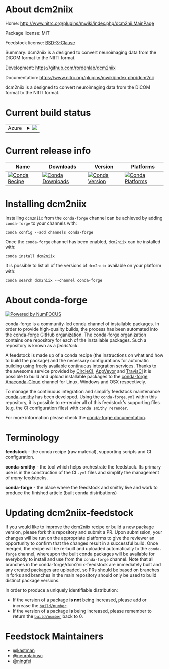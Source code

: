 About dcm2niix
==============

Home: http://www.nitrc.org/plugins/mwiki/index.php/dcm2nii:MainPage

Package license: MIT

Feedstock license: [BSD-3-Clause](https://github.com/conda-forge/dcm2niix-feedstock/blob/master/LICENSE.txt)

Summary: dcm2niix is a designed to convert neuroimaging data from the DICOM format to the NIfTI format.

Development: https://github.com/rordenlab/dcm2niix

Documentation: https://www.nitrc.org/plugins/mwiki/index.php/dcm2nii

dcm2niix is a designed to convert neuroimaging data from the DICOM format to the NIfTI format.

Current build status
====================


<table>
    
  <tr>
    <td>Azure</td>
    <td>
      <details>
        <summary>
          <a href="https://dev.azure.com/conda-forge/feedstock-builds/_build/latest?definitionId=226&branchName=master">
            <img src="https://dev.azure.com/conda-forge/feedstock-builds/_apis/build/status/dcm2niix-feedstock?branchName=master">
          </a>
        </summary>
        <table>
          <thead><tr><th>Variant</th><th>Status</th></tr></thead>
          <tbody><tr>
              <td>linux_64</td>
              <td>
                <a href="https://dev.azure.com/conda-forge/feedstock-builds/_build/latest?definitionId=226&branchName=master">
                  <img src="https://dev.azure.com/conda-forge/feedstock-builds/_apis/build/status/dcm2niix-feedstock?branchName=master&jobName=linux&configuration=linux_64_" alt="variant">
                </a>
              </td>
            </tr><tr>
              <td>osx_64</td>
              <td>
                <a href="https://dev.azure.com/conda-forge/feedstock-builds/_build/latest?definitionId=226&branchName=master">
                  <img src="https://dev.azure.com/conda-forge/feedstock-builds/_apis/build/status/dcm2niix-feedstock?branchName=master&jobName=osx&configuration=osx_64_" alt="variant">
                </a>
              </td>
            </tr><tr>
              <td>win_64</td>
              <td>
                <a href="https://dev.azure.com/conda-forge/feedstock-builds/_build/latest?definitionId=226&branchName=master">
                  <img src="https://dev.azure.com/conda-forge/feedstock-builds/_apis/build/status/dcm2niix-feedstock?branchName=master&jobName=win&configuration=win_64_" alt="variant">
                </a>
              </td>
            </tr>
          </tbody>
        </table>
      </details>
    </td>
  </tr>
</table>

Current release info
====================

| Name | Downloads | Version | Platforms |
| --- | --- | --- | --- |
| [![Conda Recipe](https://img.shields.io/badge/recipe-dcm2niix-green.svg)](https://anaconda.org/conda-forge/dcm2niix) | [![Conda Downloads](https://img.shields.io/conda/dn/conda-forge/dcm2niix.svg)](https://anaconda.org/conda-forge/dcm2niix) | [![Conda Version](https://img.shields.io/conda/vn/conda-forge/dcm2niix.svg)](https://anaconda.org/conda-forge/dcm2niix) | [![Conda Platforms](https://img.shields.io/conda/pn/conda-forge/dcm2niix.svg)](https://anaconda.org/conda-forge/dcm2niix) |

Installing dcm2niix
===================

Installing `dcm2niix` from the `conda-forge` channel can be achieved by adding `conda-forge` to your channels with:

```
conda config --add channels conda-forge
```

Once the `conda-forge` channel has been enabled, `dcm2niix` can be installed with:

```
conda install dcm2niix
```

It is possible to list all of the versions of `dcm2niix` available on your platform with:

```
conda search dcm2niix --channel conda-forge
```


About conda-forge
=================

[![Powered by NumFOCUS](https://img.shields.io/badge/powered%20by-NumFOCUS-orange.svg?style=flat&colorA=E1523D&colorB=007D8A)](http://numfocus.org)

conda-forge is a community-led conda channel of installable packages.
In order to provide high-quality builds, the process has been automated into the
conda-forge GitHub organization. The conda-forge organization contains one repository
for each of the installable packages. Such a repository is known as a *feedstock*.

A feedstock is made up of a conda recipe (the instructions on what and how to build
the package) and the necessary configurations for automatic building using freely
available continuous integration services. Thanks to the awesome service provided by
[CircleCI](https://circleci.com/), [AppVeyor](https://www.appveyor.com/)
and [TravisCI](https://travis-ci.com/) it is possible to build and upload installable
packages to the [conda-forge](https://anaconda.org/conda-forge)
[Anaconda-Cloud](https://anaconda.org/) channel for Linux, Windows and OSX respectively.

To manage the continuous integration and simplify feedstock maintenance
[conda-smithy](https://github.com/conda-forge/conda-smithy) has been developed.
Using the ``conda-forge.yml`` within this repository, it is possible to re-render all of
this feedstock's supporting files (e.g. the CI configuration files) with ``conda smithy rerender``.

For more information please check the [conda-forge documentation](https://conda-forge.org/docs/).

Terminology
===========

**feedstock** - the conda recipe (raw material), supporting scripts and CI configuration.

**conda-smithy** - the tool which helps orchestrate the feedstock.
                   Its primary use is in the construction of the CI ``.yml`` files
                   and simplify the management of *many* feedstocks.

**conda-forge** - the place where the feedstock and smithy live and work to
                  produce the finished article (built conda distributions)


Updating dcm2niix-feedstock
===========================

If you would like to improve the dcm2niix recipe or build a new
package version, please fork this repository and submit a PR. Upon submission,
your changes will be run on the appropriate platforms to give the reviewer an
opportunity to confirm that the changes result in a successful build. Once
merged, the recipe will be re-built and uploaded automatically to the
`conda-forge` channel, whereupon the built conda packages will be available for
everybody to install and use from the `conda-forge` channel.
Note that all branches in the conda-forge/dcm2niix-feedstock are
immediately built and any created packages are uploaded, so PRs should be based
on branches in forks and branches in the main repository should only be used to
build distinct package versions.

In order to produce a uniquely identifiable distribution:
 * If the version of a package **is not** being increased, please add or increase
   the [``build/number``](https://docs.conda.io/projects/conda-build/en/latest/resources/define-metadata.html#build-number-and-string).
 * If the version of a package **is** being increased, please remember to return
   the [``build/number``](https://docs.conda.io/projects/conda-build/en/latest/resources/define-metadata.html#build-number-and-string)
   back to 0.

Feedstock Maintainers
=====================

* [@kastman](https://github.com/kastman/)
* [@neurolabusc](https://github.com/neurolabusc/)
* [@ningfei](https://github.com/ningfei/)

